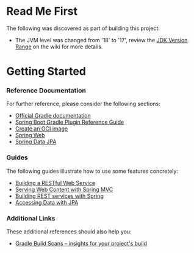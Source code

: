 # Read Me First

The following was discovered as part of building this project:

* The JVM level was changed from '18' to '17', review
  the [JDK Version Range](https://github.com/spring-projects/spring-framework/wiki/Spring-Framework-Versions#jdk-version-range)
  on the wiki for more details.

# Getting Started

### Reference Documentation

For further reference, please consider the following sections:

* [Official Gradle documentation](https://docs.gradle.org)
* [Spring Boot Gradle Plugin Reference Guide](https://docs.spring.io/spring-boot/docs/2.6.7/gradle-plugin/reference/html/)
* [Create an OCI image](https://docs.spring.io/spring-boot/docs/2.6.7/gradle-plugin/reference/html/#build-image)
* [Spring Web](https://docs.spring.io/spring-boot/docs/2.6.7/reference/htmlsingle/#boot-features-developing-web-applications)
* [Spring Data JPA](https://docs.spring.io/spring-boot/docs/2.6.7/reference/htmlsingle/#boot-features-jpa-and-spring-data)

### Guides

The following guides illustrate how to use some features concretely:

* [Building a RESTful Web Service](https://spring.io/guides/gs/rest-service/)
* [Serving Web Content with Spring MVC](https://spring.io/guides/gs/serving-web-content/)
* [Building REST services with Spring](https://spring.io/guides/tutorials/bookmarks/)
* [Accessing Data with JPA](https://spring.io/guides/gs/accessing-data-jpa/)

### Additional Links

These additional references should also help you:

* [Gradle Build Scans – insights for your project's build](https://scans.gradle.com#gradle)

